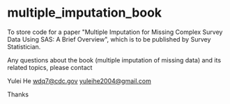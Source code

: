 # multiple_imputation_book
To store code for a paper "Multiple Imputation for Missing Complex Survey Data Using SAS: A Brief Overview", which is to be published by Survey Statistician.

Any questions about the book (multiple imputation of missing data) and its related topics, please contact 

Yulei He
wdq7@cdc.gov
yuleihe2004@gmail.com

Thanks
